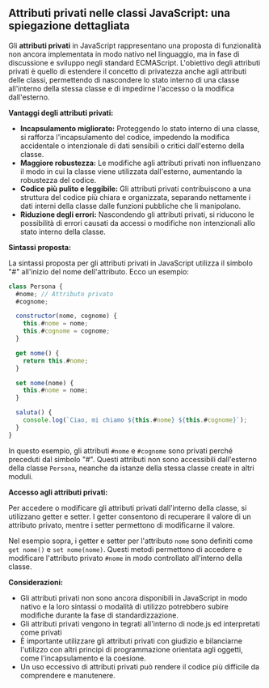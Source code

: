 ## Attributi privati nelle classi JavaScript: una spiegazione dettagliata

Gli **attributi privati** in JavaScript rappresentano una proposta di funzionalità non ancora implementata in modo nativo nel linguaggio, ma in fase di discussione e sviluppo negli standard ECMAScript. L'obiettivo degli attributi privati è quello di estendere il concetto di privatezza anche agli attributi delle classi, permettendo di nascondere lo stato interno di una classe all'interno della stessa classe e di impedirne l'accesso o la modifica dall'esterno.

**Vantaggi degli attributi privati:**

* **Incapsulamento migliorato:** Proteggendo lo stato interno di una classe, si rafforza l'incapsulamento del codice, impedendo la modifica accidentale o intenzionale di dati sensibili o critici dall'esterno della classe.
* **Maggiore robustezza:** Le modifiche agli attributi privati non influenzano il modo in cui la classe viene utilizzata dall'esterno, aumentando la robustezza del codice.
* **Codice più pulito e leggibile:** Gli attributi privati contribuiscono a una struttura del codice più chiara e organizzata, separando nettamente i dati interni della classe dalle funzioni pubbliche che li manipolano.
* **Riduzione degli errori:** Nascondendo gli attributi privati, si riducono le possibilità di errori causati da accessi o modifiche non intenzionali allo stato interno della classe.

**Sintassi proposta:**

La sintassi proposta per gli attributi privati in JavaScript utilizza il simbolo "#" all'inizio del nome dell'attributo. Ecco un esempio:

```javascript
class Persona {
  #nome; // Attributo privato
  #cognome;

  constructor(nome, cognome) {
    this.#nome = nome;
    this.#cognome = cognome;
  }

  get nome() {
    return this.#nome;
  }

  set nome(nome) {
    this.#nome = nome;
  }

  saluta() {
    console.log(`Ciao, mi chiamo ${this.#nome} ${this.#cognome}`);
  }
}
```

In questo esempio, gli attributi `#nome` e `#cognome` sono privati perché preceduti dal simbolo "#". Questi attributi non sono accessibili dall'esterno della classe `Persona`, neanche da istanze della stessa classe create in altri moduli.

**Accesso agli attributi privati:**

Per accedere o modificare gli attributi privati dall'interno della classe, si utilizzano getter e setter. I getter consentono di recuperare il valore di un attributo privato, mentre i setter permettono di modificarne il valore. 

Nel esempio sopra, i getter e setter per l'attributo `nome` sono definiti come `get nome()` e `set nome(nome)`. Questi metodi permettono di accedere e modificare l'attributo privato `#nome` in modo controllato all'interno della classe.

**Considerazioni:**

* Gli attributi privati non sono ancora disponibili in JavaScript in modo nativo e la loro sintassi o modalità di utilizzo potrebbero subire modifiche durante la fase di standardizzazione.
* Gli attributi privati vengono in tegrati all'interno di node.js ed interpretati come privati
* È importante utilizzare gli attributi privati con giudizio e bilanciarne l'utilizzo con altri principi di programmazione orientata agli oggetti, come l'incapsulamento e la coesione.
* Un uso eccessivo di attributi privati può rendere il codice più difficile da comprendere e manutenere.
